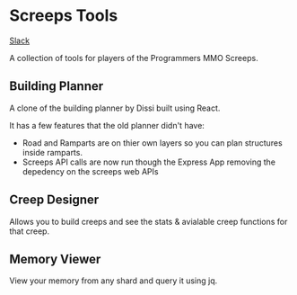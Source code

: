 # Screeps Tools

[Slack](https://screeps.slack.com/messages/C8LFD7KEX/)

A collection of tools for players of the Programmers MMO Screeps.

## Building Planner

A clone of the building planner by Dissi built using React.

It has a few features that the old planner didn't have:

 - Road and Ramparts are on thier own layers so you can plan structures inside ramparts.
 - Screeps API calls are now run though the Express App removing the depedency on the screeps web APIs

## Creep Designer

Allows you to build creeps and see the stats & avialable creep functions for that creep.

## Memory Viewer

View your memory from any shard and query it using jq.